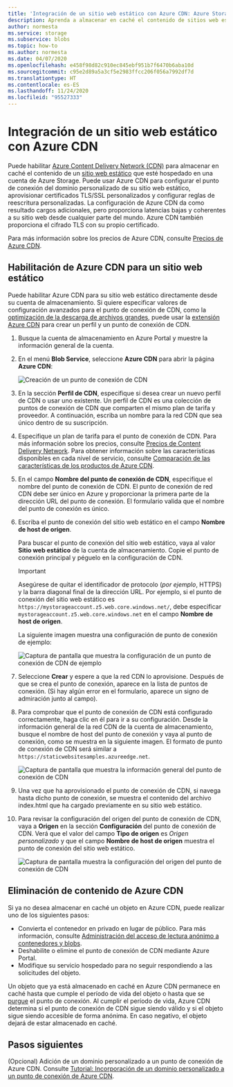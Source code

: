 ```yaml
---
title: 'Integración de un sitio web estático con Azure CDN: Azure Storage'
description: Aprenda a almacenar en caché el contenido de sitios web estáticos de una cuenta de Azure Storage mediante Azure Content Delivery Network (CDN).
author: normesta
ms.service: storage
ms.subservice: blobs
ms.topic: how-to
ms.author: normesta
ms.date: 04/07/2020
ms.openlocfilehash: e458f98d82c910ec845ebf951b7f6470b6aba10d
ms.sourcegitcommit: c95e2d89a5a3cf5e2983ffcc206f056a7992df7d
ms.translationtype: HT
ms.contentlocale: es-ES
ms.lasthandoff: 11/24/2020
ms.locfileid: "95527333"
---
```

# <a name="integrate-a-static-website-with-azure-cdn"></a>Integración de un sitio web estático con Azure CDN

Puede habilitar [Azure Content Delivery Network (CDN)](../../cdn/cdn-overview.md) para almacenar en caché el contenido de un [sitio web estático](storage-blob-static-website.md) que esté hospedado en una cuenta de Azure Storage. Puede usar Azure CDN para configurar el punto de conexión del dominio personalizado de su sitio web estático, aprovisionar certificados TLS/SSL personalizados y configurar reglas de reescritura personalizadas. La configuración de Azure CDN da como resultado cargos adicionales, pero proporciona latencias bajas y coherentes a su sitio web desde cualquier parte del mundo. Azure CDN también proporciona el cifrado TLS con su propio certificado. 

Para más información sobre los precios de Azure CDN, consulte [Precios de Azure CDN](https://azure.microsoft.com/pricing/details/cdn/).

## <a name="enable-azure-cdn-for-your-static-website"></a>Habilitación de Azure CDN para un sitio web estático

Puede habilitar Azure CDN para su sitio web estático directamente desde su cuenta de almacenamiento. Si quiere especificar valores de configuración avanzados para el punto de conexión de CDN, como la [optimización de la descarga de archivos grandes](../../cdn/cdn-optimization-overview.md#large-file-download), puede usar la [extensión Azure CDN](../../cdn/cdn-create-new-endpoint.md) para crear un perfil y un punto de conexión de CDN.

1. Busque la cuenta de almacenamiento en Azure Portal y muestre la información general de la cuenta.

1. En el menú **Blob Service**, seleccione **Azure CDN** para abrir la página **Azure CDN**:

    ![Creación de un punto de conexión de CDN](media/storage-blob-static-website-custom-domain/cdn-storage-new.png)

1. En la sección **Perfil de CDN**, especifique si desea crear un nuevo perfil de CDN o usar uno existente. Un perfil de CDN es una colección de puntos de conexión de CDN que comparten el mismo plan de tarifa y proveedor. A continuación, escriba un nombre para la red CDN que sea único dentro de su suscripción.

1. Especifique un plan de tarifa para el punto de conexión de CDN. Para más información sobre los precios, consulte [Precios de Content Delivery Network](https://azure.microsoft.com/pricing/details/cdn/). Para obtener información sobre las características disponibles en cada nivel de servicio, consulte [Comparación de las características de los productos de Azure CDN](../../cdn/cdn-features.md).

1. En el campo **Nombre del punto de conexión de CDN**, especifique el nombre del punto de conexión de CDN. El punto de conexión de red CDN debe ser único en Azure y proporcionar la primera parte de la dirección URL del punto de conexión. El formulario valida que el nombre del punto de conexión es único.

1. Escriba el punto de conexión del sitio web estático en el campo **Nombre de host de origen**. 

   Para buscar el punto de conexión del sitio web estático, vaya al valor **Sitio web estático** de la cuenta de almacenamiento.  Copie el punto de conexión principal y péguelo en la configuración de CDN.

   > [!IMPORTANT]
   > Asegúrese de quitar el identificador de protocolo (*por ejemplo*, HTTPS) y la barra diagonal final de la dirección URL. Por ejemplo, si el punto de conexión del sitio web estático es `https://mystorageaccount.z5.web.core.windows.net/`, debe especificar `mystorageaccount.z5.web.core.windows.net` en el campo **Nombre de host de origen**.

   La siguiente imagen muestra una configuración de punto de conexión de ejemplo:

   ![Captura de pantalla que muestra la configuración de un punto de conexión de CDN de ejemplo](media/storage-blob-static-website-custom-domain/add-cdn-endpoint.png)

1. Seleccione **Crear** y espere a que la red CDN lo aprovisione. Después de que se crea el punto de conexión, aparece en la lista de puntos de conexión. (Si hay algún error en el formulario, aparece un signo de admiración junto al campo).

1. Para comprobar que el punto de conexión de CDN está configurado correctamente, haga clic en él para ir a su configuración. Desde la información general de la red CDN de la cuenta de almacenamiento, busque el nombre de host del punto de conexión y vaya al punto de conexión, como se muestra en la siguiente imagen. El formato de punto de conexión de CDN será similar a `https://staticwebsitesamples.azureedge.net`.

    ![Captura de pantalla que muestra la información general del punto de conexión de CDN](media/storage-blob-static-website-custom-domain/verify-cdn-endpoint.png)

1. Una vez que ha aprovisionado el punto de conexión de CDN, si navega hasta dicho punto de conexión, se muestra el contenido del archivo index.html que ha cargado previamente en su sitio web estático.

1. Para revisar la configuración del origen del punto de conexión de CDN, vaya a **Origen** en la sección **Configuración** del punto de conexión de CDN. Verá que el valor del campo **Tipo de origen** es *Origen personalizado* y que el campo **Nombre de host de origen** muestra el punto de conexión del sitio web estático.

    ![Captura de pantalla muestra la configuración del origen del punto de conexión de CDN](media/storage-blob-static-website-custom-domain/verify-cdn-origin.png)

## <a name="remove-content-from-azure-cdn"></a>Eliminación de contenido de Azure CDN

Si ya no desea almacenar en caché un objeto en Azure CDN, puede realizar uno de los siguientes pasos:

* Convierta el contenedor en privado en lugar de público. Para más información, consulte [Administración del acceso de lectura anónimo a contenedores y blobs](./anonymous-read-access-configure.md).
* Deshabilite o elimine el punto de conexión de CDN mediante Azure Portal.
* Modifique su servicio hospedado para no seguir respondiendo a las solicitudes del objeto.

Un objeto que ya está almacenado en caché en Azure CDN permanece en caché hasta que cumple el período de vida del objeto o hasta que se [purgue](../../cdn/cdn-purge-endpoint.md) el punto de conexión. Al cumplir el período de vida, Azure CDN determina si el punto de conexión de CDN sigue siendo válido y si el objeto sigue siendo accesible de forma anónima. En caso negativo, el objeto dejará de estar almacenado en caché.

## <a name="next-steps"></a>Pasos siguientes

(Opcional) Adición de un dominio personalizado a un punto de conexión de Azure CDN. Consulte [Tutorial: Incorporación de un dominio personalizado a un punto de conexión de Azure CDN](../../cdn/cdn-map-content-to-custom-domain.md).